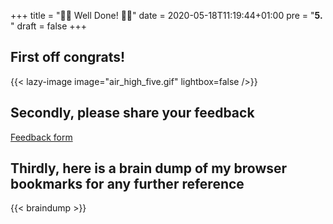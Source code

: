 +++
title = "🎉🎉 Well Done! 🎉🎉"
date = 2020-05-18T11:19:44+01:00
pre = "<b>5. </b>"
draft = false
+++

## First off congrats!

{{< lazy-image image="air_high_five.gif" lightbox=false />}}

## Secondly, please share your feedback

[Feedback form](https://forms.gle/ucNBGf6KS5DLoB2m8)

## Thirdly, here is a brain dump of my browser bookmarks for any further reference

{{< braindump >}}

